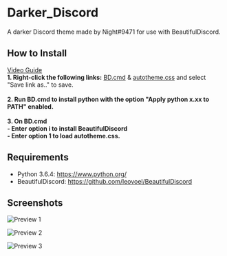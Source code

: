 # Darker_Discord

A darker Discord theme made by Night#9471 for use with BeautifulDiscord.

## How to Install
<a href="http://www.youtube.com/watch?feature=player_embedded&v=YhsSLuLa87E" target="_blank">Video Guide</a>
<br>**1. Right-click the following links:** [BD.cmd](https://goo.gl/HzCxRa)
& [autotheme.css](https://goo.gl/i4GUJh) and select "Save link as.." to save.
<br><br>**2. Run BD.cmd to install python with the option "Apply python x.xx to PATH" enabled.**
<br><br>**3. On BD.cmd <br> - Enter option i to install BeautifulDiscord <br> - Enter option 1 to load autotheme.css.**

## Requirements

- Python 3.6.4: https://www.python.org/
- BeautifulDiscord: https://github.com/leovoel/BeautifulDiscord

## Screenshots

![Preview 1](https://i.imgur.com/Lqkxtg5.png)

![Preview 2](https://i.imgur.com/FfVCiEb.png)

![Preview 3](https://i.imgur.com/lL1gEYv.png)
